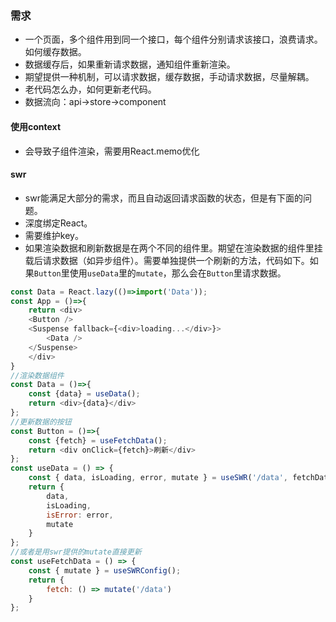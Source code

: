 ### 需求
* 一个页面，多个组件用到同一个接口，每个组件分别请求该接口，浪费请求。如何缓存数据。
* 数据缓存后，如果重新请求数据，通知组件重新渲染。
* 期望提供一种机制，可以请求数据，缓存数据，手动请求数据，尽量解耦。
* 老代码怎么办，如何更新老代码。
* 数据流向：api->store->component
#### 使用context
* 会导致子组件渲染，需要用React.memo优化
#### swr
* swr能满足大部分的需求，而且自动返回请求函数的状态，但是有下面的问题。
* 深度绑定React。
* 需要维护key。
* 如果渲染数据和刷新数据是在两个不同的组件里。期望在渲染数据的组件里挂载后请求数据（如异步组件）。需要单独提供一个刷新的方法，代码如下。如果`Button`里使用`useData`里的`mutate`，那么会在`Button`里请求数据。
``` javascript
const Data = React.lazy(()=>import('Data'));
const App = ()=>{
    return <div>
    <Button />
    <Suspense fallback={<div>loading...</div>}>
        <Data />
    </Suspense>
    </div>
}
//渲染数据组件
const Data = ()=>{
    const {data} = useData();
    return <div>{data}</div>
};
//更新数据的按钮
const Button = ()=>{
    const {fetch} = useFetchData();
    return <div onClick={fetch}>刷新</div>
};
const useData = () => {
    const { data, isLoading, error, mutate } = useSWR('/data', fetchData);
    return {
        data,
        isLoading,
        isError: error,
        mutate
    }
};
//或者是用swr提供的mutate直接更新
const useFetchData = () => {
    const { mutate } = useSWRConfig();
    return {
        fetch: () => mutate('/data')
    }
};
```